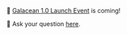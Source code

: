  🌈 [Galacean 1.0 Launch Event](https://www.huodongxing.com/event/7698484963000) is coming!

 💬 Ask your question [here](https://github.com/orgs/galacean/discussions).
